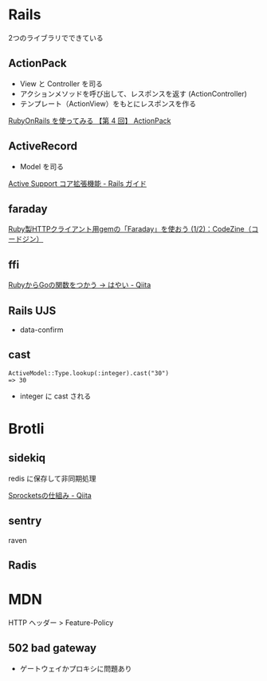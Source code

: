 # Rails
2つのライブラリでできている
## ActionPack
- View と Controller を司る
- アクションメソッドを呼び出して、レスポンスを返す (ActionController)
- テンプレート（ActionView）をもとにレスポンスを作る

[RubyOnRails を使ってみる 【第 4 回】 ActionPack](https://magazine.rubyist.net/articles/0008/0008-RubyOnRails.html)

## ActiveRecord
- Model を司る

[Active Support コア拡張機能 - Rails ガイド](https://railsguides.jp/active_support_core_extensions.html#%E3%83%A1%E3%82%BD%E3%83%83%E3%83%89%E3%81%AE%E5%A7%94%E8%AD%B2)

## faraday
[Ruby製HTTPクライアント用gemの「Faraday」を使おう (1/2)：CodeZine（コードジン）](https://codezine.jp/article/detail/11462)

## ffi
[RubyからGoの関数をつかう → はやい - Qiita](https://qiita.com/achm/items/679b3f3af2cf377f0f02)


## Rails UJS
- data-confirm

## cast
```
ActiveModel::Type.lookup(:integer).cast("30")
=> 30
```
- integer に cast される

# Brotli

## sidekiq
redis に保存して非同期処理


[Sprocketsの仕組み - Qiita](https://qiita.com/ttaka66/items/991a52081a92cb6c2738)

## sentry
raven

## Radis


# MDN
HTTP ヘッダー > Feature-Policy

## 502 bad gateway
- ゲートウェイかプロキシに問題あり



